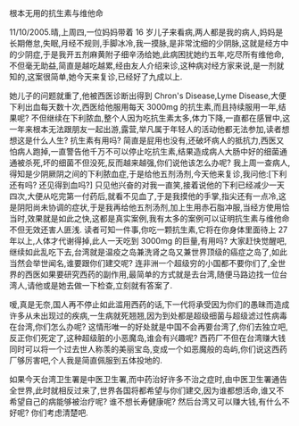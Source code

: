 根本无用的抗生素与维他命

11/10/2005.晴,上周四,一位妈妈带着 16 岁儿子来看病,两人都是我的病人,妈妈是长期倦怠,失眠,月经不规则,手脚冰冷,我一摸脉,是非常沈细的少阴脉,这就是经方中的少阴症,于是我开五剂麻黄附子细辛汤给她,此病困扰她约五年,吃尽所有维他命,不但毫无助益,简直是越吃越累,经由友人介绍来诊,这种病对经方家来说,是一剂就知的,这案很简单,她今天来复诊,已经好了九成以上.

她儿子的问题就重了,他被西医诊断出得到 Chron's Disease,Lyme Disease,大便下利出血每天数十次,西医给他服用每天 3000mg 的抗生素,而且持续服用一年,结果呢? 不但继续在下利脓血,整个人因为吃抗生素太多,体力下降,一直都在感冒中,这一年来根本无法跟朋友一起出游,露营,举凡属于年轻人的活动他都无法参加,读者想想这是什么人生? 抗生素有用吗? 简直是屁用也没有,还破坏病人的抵抗力,西医又怕病人跑掉,一直警告他千万不可以停止吃抗生素,结果造成病人大肠中好的细菌通通被杀死,坏的细菌不但没死,反而越来越强,你们说他该怎么办呢? 我上周一查病人,得知是少阴厥阴之间的下利脓血症,于是给他五剂汤剂,今天他来复诊,我问他:[下利还有吗? 还见得到血吗?] 只见他兴奋的对我一直笑,接着说他的下利已经减少一天四次,大便从吃完第一付药后,就看不见血了,于是我摸他的手掌,指尖还有一点冷,这是阴阳尚未协调的症状,于是我再给他五剂汤剂,加上生用赤石脂冲服,当经方使用恰当时,效果就是如此之快,这都是真实案例,我有太多的案例可以证明抗生素与维他命不但无效还害人匪浅. 读者可知一件事,你吃一颗抗生素,它将在你身体里面待上 27 年以上,人体才代谢得掉,此人一天吃到 3000mg 的巨量,有用吗? 大家赶快觉醒吧,继续如此乱吃下去,台湾就是温疫之岛兼洗肾之岛又兼世界顶级的癌症之岛了,如此当然会举世闻名,谁要跟你们建交呢? 连非洲一个超级穷的小国都不要你们了,全世界的西医如果要研究西药的副作用,最简单的方式就是去台湾,随便马路边找一位台湾人,请他或是她去做一下检查,立刻就有答案了.

嗳,真是无奈,国人再不停止如此滥用西药的话,下一代将承受因为你们的愚昧而造成许多从未出现过的疾病,一生病就死翘翘,因为到处都是超级细菌与超级滤过性病毒在台湾,你们怎么办呢? 这情形唯一的好处就是中国不会再要台湾了,你们去独立吧,反正你们死定了,这种超级脏的小恶魔岛,谁会有兴趣呢? 西药厂不但在台湾赚大钱同时可以将一个过去世人称羡的美丽宝岛,变成一个如恶魔般的岛屿,你们说这西药厂够厉害吧,个人我是简直佩服到五体投地的.

如果今天台湾卫生署是中医卫生署,而中药治好许多不治之症时,由中医卫生署通告全世界,此时就相反过来了,世界各国将都希望与你们建交,因为谁都想活命,谁又不希望自己的病能够被治疗呢? 谁不想长寿健康呢? 然后台湾又可以赚大钱,有什么不好呢? 你们考虑清楚吧.

